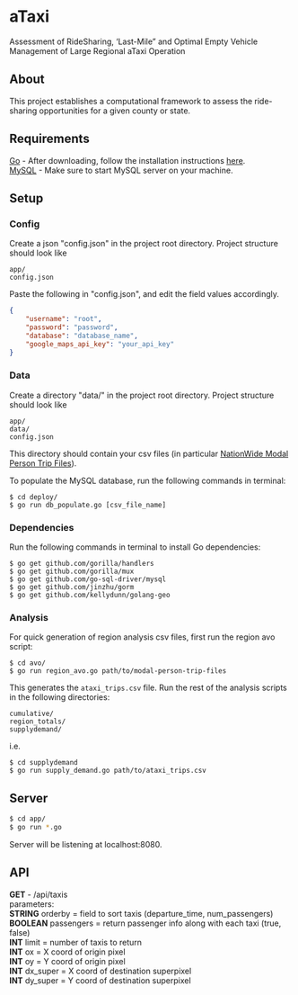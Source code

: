 # aTaxi
Assessment of RideSharing, ‘Last-Mile” and Optimal Empty Vehicle Management of Large Regional aTaxi Operation

## About
This project establishes a computational framework to assess the ride-sharing opportunities for a given county or state.

## Requirements
[Go](https://golang.org/dl/) - After downloading, follow the installation instructions [here](https://golang.org/doc/install). \
[MySQL](https://dev.mysql.com/downloads/mysql) - Make sure to start MySQL server on your machine.

## Setup
### Config
Create a json "config.json" in the project root directory.
Project structure should look like
```
app/
config.json
```

Paste the following in "config.json", and edit the field values accordingly.
```json
{
    "username": "root",
    "password": "password",
    "database": "database_name",
    "google_maps_api_key": "your_api_key"
}
```

### Data
Create a directory "data/" in the project root directory.
Project structure should look like
```
app/
data/
config.json
```

This directory should contain your csv files (in particular [NationWide Modal Person Trip Files](http://orf467.princeton.edu/NationWideModalPersonTrips18Kyle/aTaxi/)).

To populate the MySQL database, run the following commands in terminal:
```
$ cd deploy/
$ go run db_populate.go [csv_file_name]
```

### Dependencies
Run the following commands in terminal to install Go dependencies:
```
$ go get github.com/gorilla/handlers
$ go get github.com/gorilla/mux
$ go get github.com/go-sql-driver/mysql
$ go get github.com/jinzhu/gorm
$ go get github.com/kellydunn/golang-geo
```

### Analysis
For quick generation of region analysis csv files, first run the region avo script:
```
$ cd avo/
$ go run region_avo.go path/to/modal-person-trip-files
```
This generates the `ataxi_trips.csv` file. Run the rest of the analysis scripts in the following directories:
```
cumulative/
region_totals/
supplydemand/
```
i.e.
```
$ cd supplydemand
$ go run supply_demand.go path/to/ataxi_trips.csv
```

## Server
```bash
$ cd app/
$ go run *.go
```
Server will be listening at localhost:8080.

## API
**GET** - /api/taxis \
parameters: \
**STRING** orderby = field to sort taxis (departure_time, num_passengers) \
**BOOLEAN** passengers = return passenger info along with each taxi (true, false) \
**INT** limit = number of taxis to return \
**INT** ox = X coord of origin pixel \
**INT** oy = Y coord of origin pixel \
**INT** dx_super = X coord of destination superpixel \
**INT** dy_super = Y coord of destination superpixel
